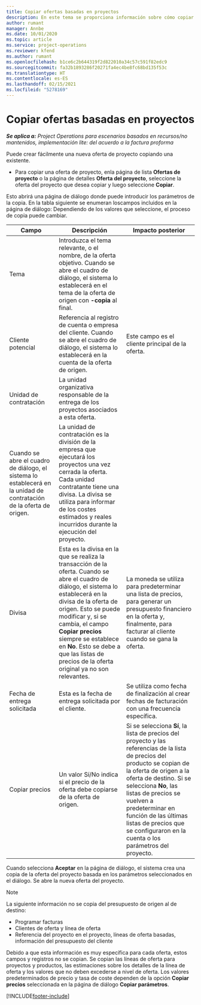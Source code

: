 ```yaml
---
title: Copiar ofertas basadas en proyectos
description: En este tema se proporciona información sobre cómo copiar ofertas basadas en proyectos en Project Operations.
author: rumant
manager: Annbe
ms.date: 10/01/2020
ms.topic: article
ms.service: project-operations
ms.reviewer: kfend
ms.author: rumant
ms.openlocfilehash: b1ce6c2b644319f2d822010a34c57c591f82edc9
ms.sourcegitcommit: fa32b1893286f20271fa4ec4be8fc68bd135f53c
ms.translationtype: HT
ms.contentlocale: es-ES
ms.lasthandoff: 02/15/2021
ms.locfileid: "5278169"
---
```

# <a name="copy-project-based-quotes"></a>Copiar ofertas basadas en proyectos

_**Se aplica a:** Project Operations para escenarios basados en recursos/no mantenidos, implementación lite: del acuerdo a la factura proforma_

Puede crear fácilmente una nueva oferta de proyecto copiando una existente. 

- Para copiar una oferta de proyecto, enla página de lista **Ofertas de proyecto** o la página de detalles **Oferta del proyecto**, seleccione la oferta del proyecto que desea copiar y luego seleccione **Copiar**.

Esto abrirá una página de diálogo donde puede introducir los parámetros de la copia. En la tabla siguiente se enumeran loscampos incluidos en la página de diálogo: Dependiendo de los valores que seleccione, el proceso de copia puede cambiar.

| **Campo** | **Descripción** | **Impacto posterior** |
| --- | --- | --- |
| Tema | Introduzca el tema relevante, o el nombre, de la oferta objetivo. Cuando se abre el cuadro de diálogo, el sistema lo establecerá en el tema de la oferta de origen con **-copia** al final. | |
| Cliente potencial | Referencia al registro de cuenta o empresa del cliente. Cuando se abre el cuadro de diálogo, el sistema lo establecerá en la cuenta de la oferta de origen. | Este campo es el cliente principal de la oferta. |
| Unidad de contratación | La unidad organizativa responsable de la entrega de los proyectos asociados a esta oferta.
Cuando se abre el cuadro de diálogo, el sistema lo establecerá en la unidad de contratación de la oferta de origen. | La unidad de contratación es la división de la empresa que ejecutará los proyectos una vez cerrada la oferta. Cada unidad contratante tiene una divisa. La divisa se utiliza para informar de los costes estimados y reales incurridos durante la ejecución del proyecto. |
| Divisa | Esta es la divisa en la que se realiza la transacción de la oferta. Cuando se abre el cuadro de diálogo, el sistema lo establecerá en la divisa de la oferta de origen. Esto se puede modificar y, si se cambia, el campo **Copiar precios** siempre se establece en **No**. Esto se debe a que las listas de precios de la oferta original ya no son relevantes. | La moneda se utiliza para predeterminar una lista de precios, para generar un presupuesto financiero en la oferta y, finalmente, para facturar al cliente cuando se gana la oferta. |
| Fecha de entrega solicitada | Esta es la fecha de entrega solicitada por el cliente. | Se utiliza como fecha de finalización al crear fechas de facturación con una frecuencia específica. |
| Copiar precios | Un valor Sí/No indica si el precio de la oferta debe copiarse de la oferta de origen. | Si se selecciona **Sí**, la lista de precios del proyecto y las referencias de la lista de precios del producto se copian de la oferta de origen a la oferta de destino. Si se selecciona **No**, las listas de precios se vuelven a predeterminar en función de las últimas listas de precios que se configuraron en la cuenta o los parámetros del proyecto. |

Cuando selecciona **Aceptar** en la página de diálogo, el sistema crea una copia de la oferta del proyecto basada en los parámetros seleccionados en el diálogo. Se abre la nueva oferta del proyecto. 

> [!NOTE]
> La siguiente información no se copia del presupuesto de origen al de destino:
>
> - Programar facturas
> - Clientes de oferta y línea de oferta
> - Referencia del proyecto en el proyecto, líneas de oferta basadas, información del presupuesto del cliente
>
>Debido a que esta información es muy específica para cada oferta, estos campos y registros no se copian. Se copian las líneas de oferta para proyectos y productos, las estimaciones sobre los detalles de la línea de oferta y los valores que no deben excederse a nivel de oferta. Los valores predeterminados de precio y tasa de coste dependen de la opción **Copiar precios** seleccionada en la página de diálogo **Copiar parámetros**.


[!INCLUDE[footer-include](../includes/footer-banner.md)]